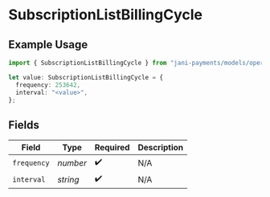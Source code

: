 # SubscriptionListBillingCycle

## Example Usage

```typescript
import { SubscriptionListBillingCycle } from "jani-payments/models/operations";

let value: SubscriptionListBillingCycle = {
  frequency: 253642,
  interval: "<value>",
};
```

## Fields

| Field              | Type               | Required           | Description        |
| ------------------ | ------------------ | ------------------ | ------------------ |
| `frequency`        | *number*           | :heavy_check_mark: | N/A                |
| `interval`         | *string*           | :heavy_check_mark: | N/A                |